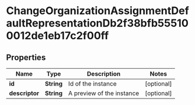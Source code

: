 

# ChangeOrganizationAssignmentDefaultRepresentationDb2f38bfb555100012de1eb17c2f00ff


## Properties

| Name | Type | Description | Notes |
|------------ | ------------- | ------------- | -------------|
|**id** | **String** | Id of the instance |  [optional] |
|**descriptor** | **String** | A preview of the instance |  [optional] |



